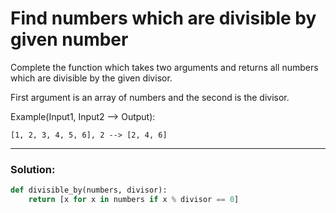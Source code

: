 # Find numbers which are divisible by given number

Complete the function which takes two arguments and returns all numbers which are divisible by the given divisor.

First argument is an array of numbers and the second is the divisor.

Example(Input1, Input2 --> Output):

```
[1, 2, 3, 4, 5, 6], 2 --> [2, 4, 6]
```

---

### Solution:

```python
def divisible_by(numbers, divisor):
    return [x for x in numbers if x % divisor == 0]
```

